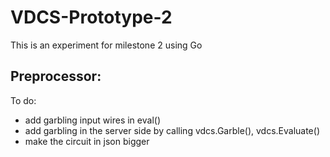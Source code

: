 # VDCS-Prototype-2
This is an experiment for milestone 2 using Go
## Preprocessor:
To do:
- add garbling input wires in eval()
- add garbling in the server side by calling vdcs.Garble(), vdcs.Evaluate()
- make the circuit in json bigger
